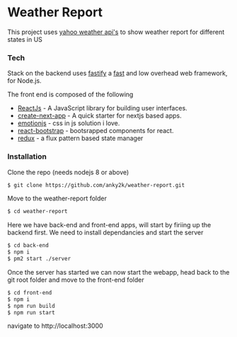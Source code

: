 # Weather Report

This project uses [yahoo weather api's](https://developer.yahoo.com/weather/documentation.html) to show weather report for different states in US
 
### Tech

Stack on the backend uses [fastify](https://www.fastify.io/) a [fast](https://www.fastify.io/benchmarks/) and low overhead web framework, for Node.js.

The front end is composed of the following

* [ReactJs](https://reactjs.org/) - A JavaScript library for building user interfaces.
* [create-next-app](https://github.com/zeit/create-next-app) - A quick starter for nextjs based apps.
* [emotionjs](https://github.com/emotion-js/emotion) - css in js solution i love.
* [react-bootstrap](https://react-bootstrap.github.io/) - bootsrapped components for react.
* [redux](https://redux.js.org/) - a flux pattern based state manager

### Installation

Clone the repo (needs nodejs 8 or above)
```sh
$ git clone https://github.com/anky2k/weather-report.git
```

Move to the weather-report folder
```sh
$ cd weather-report
```

Here we have back-end and front-end apps, will start by firiing up the backend first. We need to install dependancies and start the server

```sh
$ cd back-end
$ npm i
$ pm2 start ./server
```

Once the server has started we can now start the webapp, head back to the git root folder and move to the front-end folder

```sh
$ cd front-end
$ npm i
$ npm run build
$ npm run start
```

navigate to http://localhost:3000